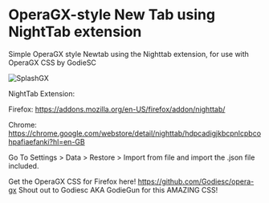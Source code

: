# OperaGX-style New Tab using NightTab extension
Simple OperaGX style Newtab using the Nighttab extension, for use with OperaGX CSS by GodieSC

![SplashGX](https://i.imgur.com/XKfdJCU.png)

NightTab Extension:

Firefox: https://addons.mozilla.org/en-US/firefox/addon/nighttab/

Chrome: https://chrome.google.com/webstore/detail/nighttab/hdpcadigjkbcpnlcpbcohpafiaefanki?hl=en-GB

Go To 
Settings > Data > Restore > Import from file 
and import the .json file included.

Get the OperaGX CSS for Firefox here!
https://github.com/Godiesc/opera-gx
Shout out to Godiesc AKA GodieGun for this AMAZING CSS!

